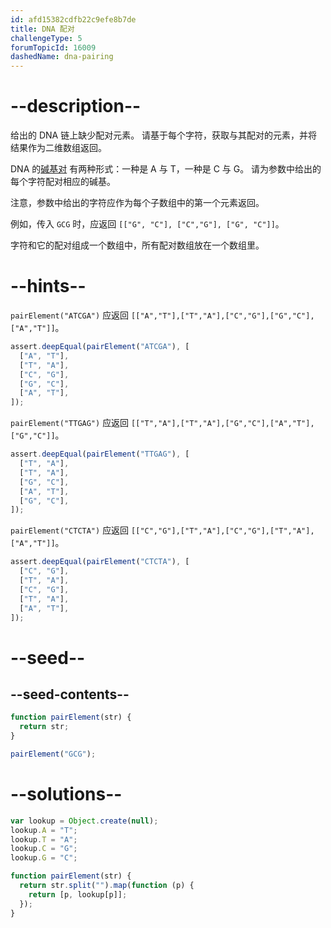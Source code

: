 ```yaml
---
id: afd15382cdfb22c9efe8b7de
title: DNA 配对
challengeType: 5
forumTopicId: 16009
dashedName: dna-pairing
---
```


# --description--

给出的 DNA 链上缺少配对元素。 请基于每个字符，获取与其配对的元素，并将结果作为二维数组返回。

DNA 的[碱基对](http://en.wikipedia.org/wiki/Base_pair) 有两种形式：一种是 A 与 T，一种是 C 与 G。 请为参数中给出的每个字符配对相应的碱基。

注意，参数中给出的字符应作为每个子数组中的第一个元素返回。

例如，传入 `GCG` 时，应返回 `[["G", "C"], ["C","G"], ["G", "C"]]`。

字符和它的配对组成一个数组中，所有配对数组放在一个数组里。

# --hints--

`pairElement("ATCGA")` 应返回 `[["A","T"],["T","A"],["C","G"],["G","C"],["A","T"]]`。

```js
assert.deepEqual(pairElement("ATCGA"), [
  ["A", "T"],
  ["T", "A"],
  ["C", "G"],
  ["G", "C"],
  ["A", "T"],
]);
```

`pairElement("TTGAG")` 应返回 `[["T","A"],["T","A"],["G","C"],["A","T"],["G","C"]]`。

```js
assert.deepEqual(pairElement("TTGAG"), [
  ["T", "A"],
  ["T", "A"],
  ["G", "C"],
  ["A", "T"],
  ["G", "C"],
]);
```

`pairElement("CTCTA")` 应返回 `[["C","G"],["T","A"],["C","G"],["T","A"],["A","T"]]`。

```js
assert.deepEqual(pairElement("CTCTA"), [
  ["C", "G"],
  ["T", "A"],
  ["C", "G"],
  ["T", "A"],
  ["A", "T"],
]);
```

# --seed--

## --seed-contents--

```js
function pairElement(str) {
  return str;
}

pairElement("GCG");
```

# --solutions--

```js
var lookup = Object.create(null);
lookup.A = "T";
lookup.T = "A";
lookup.C = "G";
lookup.G = "C";

function pairElement(str) {
  return str.split("").map(function (p) {
    return [p, lookup[p]];
  });
}
```
